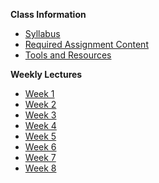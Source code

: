 **Class Information**
- [Syllabus](README.md)
- [Required Assignment Content](Lessons/LogMapElements.md)
- [Tools and Resources](Lessons/classlinks.md)

**Weekly Lectures**
  - [Week 1](Lessons/Lesson1.md)
  - [Week 2](Lessons/Lesson2.md)
  - [Week 3](Lessons/Lesson3.md)
  - [Week 4](Lessons/Lesson4.md)
  - [Week 5](Lessons/Lesson5.md)
  - [Week 6](Lessons/Lesson6.md)
  - [Week 7](Lessons/Lesson7.md)
  - [Week 8](Lessons/Lesson8.md)
